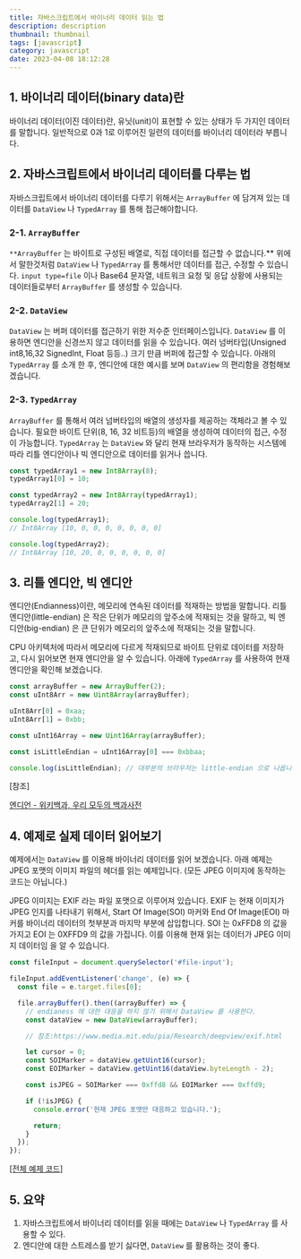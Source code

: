 ```yaml
---
title: 자바스크립트에서 바이너리 데이터 읽는 법
description: description
thumbnail: thumbnail
tags: [javascript]
category: javascript
date: 2023-04-08 18:12:28
---
```


## 1. 바이너리 데이터(binary data)란

바이너리 데이터(이진 데이터)란, 유닛(unit)이 표현할 수 있는 상태가 두 가지인 데이터를 말합니다. 일반적으로 0과 1로 이루어진 일련의 데이터를 바이너리 데이터라 부릅니다.

## 2. 자바스크립트에서 바이너리 데이터를 다루는 법

자바스크립트에서 바이너리 데이터를 다루기 위해서는 `ArrayBuffer` 에 담겨져 있는 데이터를 `DataView` 나 `TypedArray` 를 통해 접근해야합니다.

### 2-1. `ArrayBuffer`

`**ArrayBuffer` 는 바이트로 구성된 배열로, 직접 데이터를 접근할 수 없습니다.\*\* 위에서 말한것처럼 `DataView` 나 `TypedArray` 를 통해서만 데이터를 접근, 수정할 수 있습니다. `input type=file` 이나 Base64 문자열, 네트워크 요청 및 응답 상황에 사용되는 데이터들로부터 `ArrayBuffer` 를 생성할 수 있습니다.

### 2-2. `DataView`

`DataView` 는 버퍼 데이터를 접근하기 위한 저수준 인터페이스입니다. `DataView` 를 이용하면 엔디안을 신경쓰지 않고 데이터를 읽을 수 있습니다. 여러 넘버타입(Unsigned int8,16,32 SignedInt, Float 등등..) 크기 만큼 버퍼에 접근할 수 있습니다. 아래의 `TypedArray` 를 소개 한 후, 엔디안에 대한 예시를 보며 `DataView` 의 편리함을 경험해보겠습니다.

### 2-3. `TypedArray`

`ArrayBuffer` 를 통해서 여러 넘버타입의 배열의 생성자를 제공하는 객체라고 볼 수 있습니다. 필요한 바이트 단위(8, 16, 32 비트등)의 배열을 생성하여 데이터의 접근, 수정이 가능합니다. `TypedArray` 는 `DataView` 와 달리 현재 브라우저가 동작하는 시스템에 따라 리틀 엔디안이나 빅 엔디안으로 데이터를 읽거나 씁니다.

```js
const typedArray1 = new Int8Array(8);
typedArray1[0] = 10;

const typedArray2 = new Int8Array(typedArray1);
typedArray2[1] = 20;

console.log(typedArray1);
// Int8Array [10, 0, 0, 0, 0, 0, 0, 0]

console.log(typedArray2);
// Int8Array [10, 20, 0, 0, 0, 0, 0, 0]
```

## 3. 리틀 엔디안, 빅 엔디안

엔디안(Endianness)이란, 메모리에 연속된 데이터를 적재하는 방법을 말합니다. 리틀 엔디안(little-endian) 은 작은 단위가 메모리의 앞주소에 적재되는 것을 말하고, 빅 엔디안(big-endian) 은 큰 단위가 메모리의 앞주소에 적재되는 것을 말합니다.

CPU 아키텍처에 따라서 메모리에 다르게 적재되므로 바이트 단위로 데이터를 저장하고, 다시 읽어보면 현재 엔디안을 알 수 있습니다. 아래에 `TypedArray` 를 사용하여 현재 엔디안을 확인해 보겠습니다.

```js
const arrayBuffer = new ArrayBuffer(2);
const uInt8Arr = new Uint8Array(arrayBuffer);

uInt8Arr[0] = 0xaa;
uInt8Arr[1] = 0xbb;

const uInt16Array = new Uint16Array(arrayBuffer);

const isLittleEndian = uInt16Array[0] === 0xbbaa;

console.log(isLittleEndian); // 대부분의 브라우저는 little-endian 으로 나옵니다.
```

[참조]

[엔디언 - 위키백과, 우리 모두의 백과사전](https://ko.wikipedia.org/wiki/%EC%97%94%EB%94%94%EC%96%B8)

## 4. 예제로 실제 데이터 읽어보기

예제에서는 `DataView` 를 이용해 바이너리 데이터를 읽어 보겠습니다. 아래 예제는 JPEG 포맷의 이미지 파일의 헤더를 읽는 예제입니다. (모든 JPEG 이미지에 동작하는 코드는 아닙니다.)

JPEG 이미지는 EXIF 라는 파일 포맷으로 이루어져 있습니다. EXIF 는 현재 이미지가 JPEG 인지를 나타내기 위해서, Start Of Image(SOI) 마커와 End Of Image(EOI) 마커를 바이너리 데이터의 첫부분과 마지막 부분에 삽입합니다. SOI 는 0xFFD8 의 값을 가지고 EOI 는 0XFFD9 의 값을 가집니다. 이를 이용해 현재 읽는 데이터가 JPEG 이미지 데이터임 을 알 수 있습니다.

```js
const fileInput = document.querySelector('#file-input');

fileInput.addEventListener('change', (e) => {
  const file = e.target.files[0];

  file.arrayBuffer().then((arrayBuffer) => {
    // endianess 에 대한 대응을 하지 않기 위해서 DataView 를 사용한다.
    const dataView = new DataView(arrayBuffer);

    // 참조:https://www.media.mit.edu/pia/Research/deepview/exif.html

    let cursor = 0;
    const SOIMarker = dataView.getUint16(cursor);
    const EOIMarker = dataView.getUint16(dataView.byteLength - 2);

    const isJPEG = SOIMarker === 0xffd8 && EOIMarker === 0xffd9;

    if (!isJPEG) {
      console.error('현재 JPEG 포맷만 대응하고 있습니다.');

      return;
    }
  });
});
```

[[전체 예제 코드]](https://codesandbox.io/s/exif-qw1pti?file=/src/index.js)

## 5. 요약

1. 자바스크립트에서 바이너리 데이터를 읽을 때에는 `DataView` 나 `TypedArray` 를 사용할 수 있다.
2. 엔디안에 대한 스트레스를 받기 싫다면, `DataView` 를 활용하는 것이 좋다.
